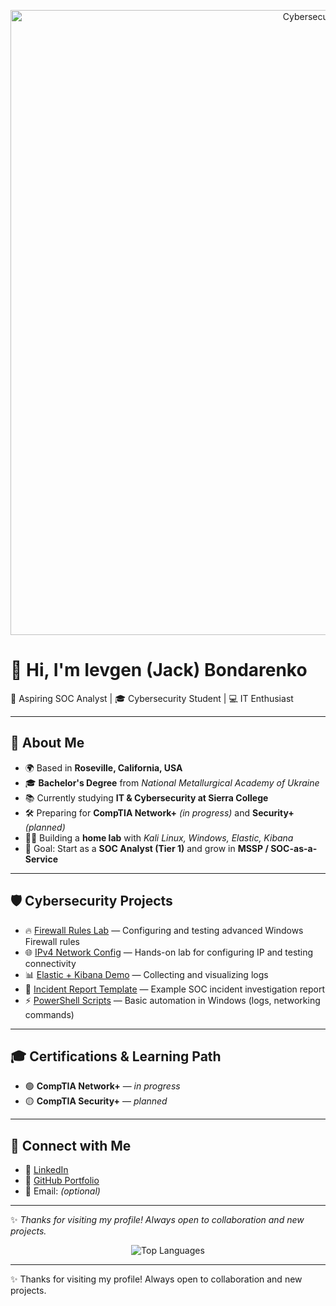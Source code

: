 <!-- Анимированный баннер -->
<p align="center">
  <img src="https://raw.githubusercontent.com/ibondarenko1/ibondarenko1/main/profile-banner.gif" 
       alt="Cybersecurity Banner" width="1000"/>
</p>

# 👋 Hi, I'm Ievgen (Jack) Bondarenko  

🚀 Aspiring SOC Analyst | 🎓 Cybersecurity Student | 💻 IT Enthusiast  

---

## 🚀 About Me  

- 🌍 Based in **Roseville, California, USA**  
- 🎓 **Bachelor's Degree** from *National Metallurgical Academy of Ukraine*  
- 📚 Currently studying **IT & Cybersecurity at Sierra College**  
- 🛠 Preparing for **CompTIA Network+** *(in progress)* and **Security+** *(planned)*  
- 🧑‍💻 Building a **home lab** with *Kali Linux, Windows, Elastic, Kibana*  
- 🎯 Goal: Start as a **SOC Analyst (Tier 1)** and grow in **MSSP / SOC-as-a-Service**  

---

## 🛡 Cybersecurity Projects  

- 🔥 [Firewall Rules Lab](#) — Configuring and testing advanced Windows Firewall rules  
- 🌐 [IPv4 Network Config](#) — Hands-on lab for configuring IP and testing connectivity  
- 📊 [Elastic + Kibana Demo](#) — Collecting and visualizing logs  
- 📝 [Incident Report Template](#) — Example SOC incident investigation report  
- ⚡ [PowerShell Scripts](#) — Basic automation in Windows (logs, networking commands)  

---

## 🎓 Certifications & Learning Path  

- 🟢 **CompTIA Network+** — *in progress*  
- 🟡 **CompTIA Security+** — *planned*  

---

## 🤝 Connect with Me  

- 🔗 [LinkedIn](https://www.linkedin.com/in/ievgen-jack-bondarenko-b13098241/)  
- 🐙 [GitHub Portfolio](https://github.com/ibondarenko1)  
- 📧 Email: *(optional)*  

---

✨ *Thanks for visiting my profile! Always open to collaboration and new projects.*  
</p>
<p align="center">
  <img src="https://github-readme-stats.vercel.app/api/top-langs/?username=ibondarenko1&layout=compact&theme=radical" alt="Top Languages" />
</p>

---

✨ Thanks for visiting my profile! Always open to collaboration and new projects.
